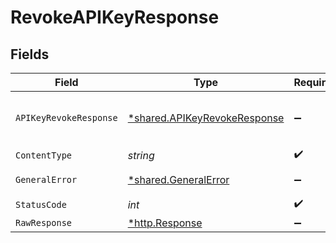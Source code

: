 # RevokeAPIKeyResponse


## Fields

| Field                                                                       | Type                                                                        | Required                                                                    | Description                                                                 |
| --------------------------------------------------------------------------- | --------------------------------------------------------------------------- | --------------------------------------------------------------------------- | --------------------------------------------------------------------------- |
| `APIKeyRevokeResponse`                                                      | [*shared.APIKeyRevokeResponse](../../models/shared/apikeyrevokeresponse.md) | :heavy_minus_sign:                                                          | Revoked the specified API key                                               |
| `ContentType`                                                               | *string*                                                                    | :heavy_check_mark:                                                          | N/A                                                                         |
| `GeneralError`                                                              | [*shared.GeneralError](../../models/shared/generalerror.md)                 | :heavy_minus_sign:                                                          | General Error                                                               |
| `StatusCode`                                                                | *int*                                                                       | :heavy_check_mark:                                                          | N/A                                                                         |
| `RawResponse`                                                               | [*http.Response](https://pkg.go.dev/net/http#Response)                      | :heavy_minus_sign:                                                          | N/A                                                                         |